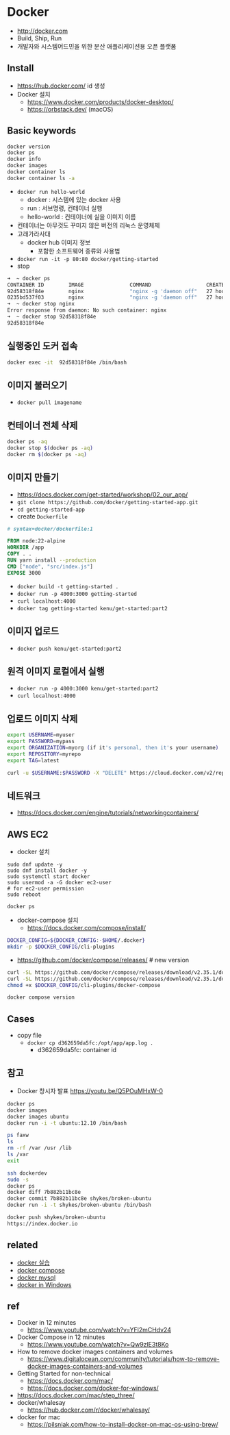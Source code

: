 # Docker

- http://docker.com
- Build, Ship, Run
- 개발자와 시스템어드민을 위한 분산 애플리케이션용 오픈 플랫폼

## Install
- https://hub.docker.com/ id 생성
- Docker 설치
  - https://www.docker.com/products/docker-desktop/
  - https://orbstack.dev/ (macOS)

## Basic keywords
```sh
docker version
docker ps
docker info
docker images
docker container ls
docker container ls -a
```

- `docker run hello-world`
  - docker : 시스템에 있는 docker 사용
  - run : 서브명령, 컨테이너 실행
  - hello-world : 컨테이너에 실을 이미지 이름
- 컨테이너는 아무것도 꾸미지 않은 버전의 리눅스 운영체제
- 고래가라사대
  - docker hub 이미지 정보
    - 포함한 소프트웨어 종류와 사용법
- `docker run -it -p 80:80 docker/getting-started`
- stop

```sh
➜  ~ docker ps
CONTAINER ID        IMAGE               COMMAND                  CREATED             STATUS              PORTS                         NAMES
92d58318f84e        nginx               "nginx -g 'daemon off"   27 hours ago        Up 27 hours         0.0.0.0:80->80/tcp, 443/tcp   webserver
0235bd537f03        nginx               "nginx -g 'daemon off"   27 hours ago        Up 27 hours         80/tcp, 443/tcp               boring_hypatia
➜  ~ docker stop nginx
Error response from daemon: No such container: nginx
➜  ~ docker stop 92d58318f84e
92d58318f84e
```

## 실행중인 도커 접속

```sh
docker exec -it  92d58318f84e /bin/bash
```

## 이미지 불러오기
- `docker pull imagename`

## 컨테이너 전체 삭제
```sh
docker ps -aq
docker stop $(docker ps -aq)
docker rm $(docker ps -aq)
```

## 이미지 만들기
- https://docs.docker.com/get-started/workshop/02_our_app/
- `git clone https://github.com/docker/getting-started-app.git`
- `cd getting-started-app`
- create `Dockerfile`

```dockerfile
# syntax=docker/dockerfile:1

FROM node:22-alpine
WORKDIR /app
COPY . .
RUN yarn install --production
CMD ["node", "src/index.js"]
EXPOSE 3000
```

- `docker build -t getting-started .`
- `docker run -p 4000:3000 getting-started`
- `curl localhost:4000`
- `docker tag getting-started kenu/get-started:part2`

## 이미지 업로드
- `docker push kenu/get-started:part2`

## 원격 이미지 로컬에서 실행
- `docker run -p 4000:3000 kenu/get-started:part2`
- `curl localhost:4000`

## 업로드 이미지 삭제
```sh
export USERNAME=myuser
export PASSWORD=mypass
export ORGANIZATION=myorg (if it's personal, then it's your username)
export REPOSITORY=myrepo
export TAG=latest

curl -u $USERNAME:$PASSWORD -X "DELETE" https://cloud.docker.com/v2/repositories/$ORGANIZATION/$REPOSITORY/tags/$TAG/
```

## 네트워크
- https://docs.docker.com/engine/tutorials/networkingcontainers/

## AWS EC2
- docker 설치

```
sudo dnf update -y
sudo dnf install docker -y
sudo systemctl start docker
sudo usermod -a -G docker ec2-user
# for ec2-user permission
sudo reboot

docker ps
```

- docker-compose 설치
  - https://docs.docker.com/compose/install/

```sh
DOCKER_CONFIG=${DOCKER_CONFIG:-$HOME/.docker}
mkdir -p $DOCKER_CONFIG/cli-plugins
```

- https://github.com/docker/compose/releases/ # new version
```sh
curl -SL https://github.com/docker/compose/releases/download/v2.35.1/docker-compose-linux-x86_64 -o $DOCKER_CONFIG/cli-plugins/docker-compose
curl -SL https://github.com/docker/compose/releases/download/v2.35.1/docker-compose-linux-aarch64 -o $DOCKER_CONFIG/cli-plugins/docker-compose
chmod +x $DOCKER_CONFIG/cli-plugins/docker-compose
```

```sh
docker compose version
```

## Cases
- copy file
  - `docker cp d362659da5fc:/opt/app/app.log .`
    - d362659da5fc: container id

## 참고

- Docker 창시자 발표 https://youtu.be/Q5POuMHxW-0

```sh
docker ps
docker images
docker images ubuntu
docker run -i -t ubuntu:12.10 /bin/bash

ps faxw
ls
rm -rf /var /usr /lib
ls /var
exit

ssh dockerdev
sudo -s
docker ps
docker diff 7b882b11bc8e
docker commit 7b882b11bc8e shykes/broken-ubuntu
docker run -i -t shykes/broken-ubuntu /bin/bash

docker push shykes/broken-ubuntu
https://index.docker.io
```

## related
- [docker 실습](/mib/docker/docker-exec)
- [docker compose](/mib/docker/compose)
- [docker mysql](/mib/docker/mysql)
- [docker in Windows](/mib/docker/win)

## ref
- Docker in 12 minutes
  - https://www.youtube.com/watch?v=YFl2mCHdv24
- Docker Compose in 12 minutes
  - https://www.youtube.com/watch?v=Qw9zlE3t8Ko
- How to remove docker images containers and volumes
  - https://www.digitalocean.com/community/tutorials/how-to-remove-docker-images-containers-and-volumes
- Getting Started for non-technical
  - https://docs.docker.com/mac/
  - https://docs.docker.com/docker-for-windows/
- https://docs.docker.com/mac/step_three/
- docker/whalesay
  - https://hub.docker.com/r/docker/whalesay/
- docker for mac
  - https://pilsniak.com/how-to-install-docker-on-mac-os-using-brew/
